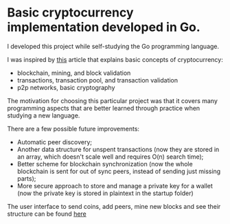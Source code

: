# Basic cryptocurrency implementation developed in Go.
I developed this project while self-studying the Go programming language.  

I was inspired by [this](https://lhartikk.github.io/jekyll/update/2017/07/15/chapter0.html) article that explains basic concepts of cryptocurrency:  
- blockchain, mining, and block validation  
- transactions, transaction pool, and transaction validation  
- p2p networks, basic cryptography  

The motivation for choosing this particular project was that it covers many programming aspects that are better learned through practice when studying a new language.  

There are a few possible future improvements:  
- Automatic peer discovery;  
- Another data structure for unspent transactions (now they are stored in an array, which doesn't scale well and requires O(n) search time);  
- Better scheme for blockchain synchronization (now the whole blockchain is sent for out of sync peers, instead of sending just missing parts);  
- More secure approach to store and manage a private key for a wallet (now the private key is stored in plaintext in the startup folder)  

The user interface to send coins, add peers, mine new blocks and see their structure can be found [here](https://github.com/Kabdenov/naivecoin-app)
